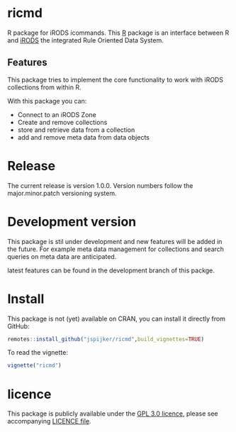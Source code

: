 # ricmd

R package for iRODS icommands. This [R](https://r-project.org) package
is an interface between R and [iRODS](https://irods.org) the integrated
Rule Oriented Data System.

## Features

This package tries to implement the core functionality to work with
iRODS collections from within R.

With this package you can:
 - Connect to an iRODS Zone
 - Create and remove collections 
 - store and retrieve data from a collection
 - add and remove meta data from data objects

# Release

The current release is version 1.0.0. Version numbers follow the
major.minor.patch versioning system.

# Development version

This package is stil under development and new features will be added
in the future.  For example meta data management for collections
and search queries on meta data are anticipated.

latest features can be found in the development branch of this
packge.

# Install

This package is not (yet) available on CRAN, you can install it
directly from GitHub:

```r
remotes::install_github("jspijker/ricmd",build_vignettes=TRUE)
```

To read the vignette:

```r
vignette("ricmd")
```

# licence

This package is publicly available under the [GPL 3.0
licence](https://www.gnu.org/licenses/gpl-3.0.en.html),
please see accompanying [LICENCE
file](https://github.com/jspijker/ricmd/blob/master/LICENSE). 
